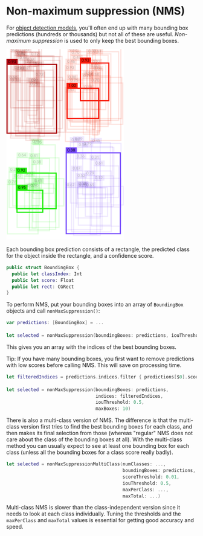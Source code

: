 # Non-maximum suppression (NMS)

For [object detection models](https://github.com/hollance/YOLO-CoreML-MPSNNGraph), you'll often end up with many bounding box predictions (hundreds or thousands) but not all of these are useful. *Non-maximum suppression* is used to only keep the best bounding boxes.

![NMS](NMS.png)

Each bounding box prediction consists of a rectangle, the predicted class for the object inside the rectangle, and a confidence score.

```swift
public struct BoundingBox {
  public let classIndex: Int
  public let score: Float
  public let rect: CGRect
}
```

To perform NMS, put your bounding boxes into an array of `BoundingBox` objects and call `nonMaxSuppression()`:

```swift
var predictions: [BoundingBox] = ...

let selected = nonMaxSuppression(boundingBoxes: predictions, iouThreshold: 0.5, maxBoxes: 10)
```

This gives you an array with the indices of the best bounding boxes.

Tip: If you have many bounding boxes, you first want to remove predictions with low scores before calling NMS. This will save on processing time.

```swift
let filteredIndices = predictions.indices.filter { predictions[$0].score > scoreThreshold }

let selected = nonMaxSuppression(boundingBoxes: predictions,
                                 indices: filteredIndices,
                                 iouThreshold: 0.5,
                                 maxBoxes: 10)
```
 
There is also a multi-class version of NMS. The difference is that the multi-class version first tries to find the best bounding boxes for each class, and then makes its final selection from those (whereas "regular" NMS does not care about the class of the bounding boxes at all). With the multi-class method you can usually expect to see at least one bounding box for each class (unless all the bounding boxes for a class score really badly).

```swift
let selected = nonMaxSuppressionMultiClass(numClasses: ...,
                                           boundingBoxes: predictions,
                                           scoreThreshold: 0.01,
                                           iouThreshold: 0.5,
                                           maxPerClass: ...,
                                           maxTotal: ...)
```

Multi-class NMS is slower than the class-independent version since it needs to look at each class individually. Tuning the thresholds and the `maxPerClass` and `maxTotal` values is essential for getting good accuracy and speed.
